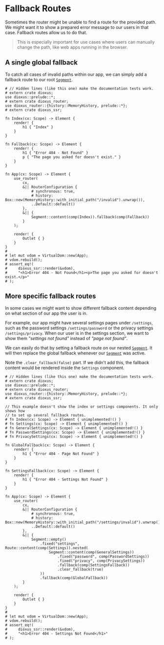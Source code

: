 # Fallback Routes

Sometimes the router might be unable to find a route for the provided path. We
might want it to show a prepared error message to our users in that case.
Fallback routes allow us to do that.

> This is especially important for use cases where users can manually change the
> path, like web apps running in the browser.

## A single global fallback

To catch all cases of invalid paths within our app, we can simply add a fallback
route to our root [`Segment`].

```rust, no_run
# // Hidden lines (like this one) make the documentation tests work.
# extern crate dioxus;
use dioxus::prelude::*;
# extern crate dioxus_router;
use dioxus_router::{history::MemoryHistory, prelude::*};
# extern crate dioxus_ssr;

fn Index(cx: Scope) -> Element {
    render! {
        h1 { "Index" }
    }
}

fn Fallback(cx: Scope) -> Element {
    render! {
        h1 { "Error 404 - Not Found" }
        p { "The page you asked for doesn't exist." }
    }
}

fn App(cx: Scope) -> Element {
    use_router(
        cx,
        &|| RouterConfiguration {
            # synchronous: true,
            # history: Box::new(MemoryHistory::with_initial_path("/invalid").unwrap()),
            ..Default::default()
        },
        &|| {
            Segment::content(comp(Index)).fallback(comp(Fallback))
        }
    );

    render! {
        Outlet { }
    }
}
#
# let mut vdom = VirtualDom::new(App);
# vdom.rebuild();
# assert_eq!(
#     dioxus_ssr::render(&vdom),
#     "<h1>Error 404 - Not Found</h1><p>The page you asked for doesn't exist.</p>"
# );
```

## More specific fallback routes

In some cases we might want to show different fallback content depending on what
section of our app the user is in.

For example, our app might have several settings pages under `/settings`, such
as the password settings `/settings/password` or the privacy settings
`/settings/privacy`. When our user is in the settings section, we want to show
them _"settings not found"_ instead of _"page not found"_.

We can easily do that by setting a fallback route on our nested [`Segment`]. It
will then replace the global fallback whenever our [`Segment`] was active.

Note the `.clear_fallback(false)` part. If we didn't add this, the fallback
content would be rendered inside the `Settings` component.

```rust, no_run
# // Hidden lines (like this one) make the documentation tests work.
# extern crate dioxus;
use dioxus::prelude::*;
# extern crate dioxus_router;
use dioxus_router::{history::MemoryHistory, prelude::*};
# extern crate dioxus_ssr;

// This example doesn't show the index or settings components. It only shows how
// to set up several fallback routes.
# fn Index(cx: Scope) -> Element { unimplemented!() }
# fn Settings(cx: Scope) -> Element { unimplemented!() }
# fn GeneralSettings(cx: Scope) -> Element { unimplemented!() }
# fn PasswordSettings(cx: Scope) -> Element { unimplemented!() }
# fn PrivacySettings(cx: Scope) -> Element { unimplemented!() }

fn GlobalFallback(cx: Scope) -> Element {
    render! {
        h1 { "Error 404 - Page Not Found" }
    }
}

fn SettingsFallback(cx: Scope) -> Element {
    render! {
        h1 { "Error 404 - Settings Not Found" }
    }
}

fn App(cx: Scope) -> Element {
    use_router(
        cx,
        &|| RouterConfiguration {
            # synchronous: true,
            # history: Box::new(MemoryHistory::with_initial_path("/settings/invalid").unwrap()),
            ..Default::default()
        },
        &|| {
            Segment::empty()
                .fixed("settings", Route::content(comp(Settings)).nested(
                    Segment::content(comp(GeneralSettings))
                        .fixed("password", comp(PasswordSettings))
                        .fixed("privacy", comp(PrivacySettings))
                        .fallback(comp(SettingsFallback))
                        .clear_fallback(true)
                ))
                .fallback(comp(GlobalFallback))
        }
    );

    render! {
        Outlet { }
    }
}
#
# let mut vdom = VirtualDom::new(App);
# vdom.rebuild();
# assert_eq!(
#     dioxus_ssr::render(&vdom),
#     "<h1>Error 404 - Settings Not Found</h1>"
# );
```

[`Segment`]: https://docs.rs/dioxus-router-core/latest/dioxus_router_core/routes/struct.Segment.html
